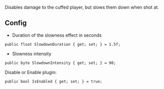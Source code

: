 Disables damage to the cuffed player, but slows them down when shot at.

## Config
- Duration of the slowness effect in seconds
```
public float SlowdownDuration { get; set; } = 1.5f;
```
- Slowness intensity
```
public byte SlowdownIntensity { get; set; } = 90;
```
Disable or Enable plugin:
```
public bool IsEnabled { get; set; } = true;
```
